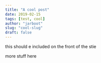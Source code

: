 ```yaml
---
title: "A cool post" 
date: 2019-02-15
tags: [test, cool]
author: "jarboot"
slug: "cool-slug"
draft: false
---
```


this should e included on the front of the stie

<!--more-->


more stuff here
